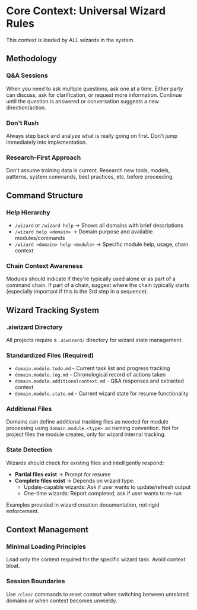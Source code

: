 # Core Context: Universal Wizard Rules

This context is loaded by ALL wizards in the system.

## Methodology

### Q&A Sessions
When you need to ask multiple questions, ask one at a time. Either party can discuss, ask for clarification, or request more information. Continue until the question is answered or conversation suggests a new direction/action.

### Don't Rush
Always step back and analyze what is really going on first. Don't jump immediately into implementation.

### Research-First Approach
Don't assume training data is current. Research new tools, models, patterns, system commands, best practices, etc. before proceeding.

## Command Structure

### Help Hierarchy
- `/wizard` or `/wizard help` → Shows all domains with brief descriptions
- `/wizard help <domain>` → Domain purpose and available modules/commands  
- `/wizard <domain> help <module>` → Specific module help, usage, chain context

### Chain Context Awareness
Modules should indicate if they're typically used alone or as part of a command chain. If part of a chain, suggest where the chain typically starts (especially important if this is the 3rd step in a sequence).

## Wizard Tracking System

### .aiwizard Directory
All projects require a `.aiwizard/` directory for wizard state management.

### Standardized Files (Required)
- `domain.module.todo.md` - Current task list and progress tracking
- `domain.module.log.md` - Chronological record of actions taken  
- `domain.module.additionalcontext.md` - Q&A responses and extracted context
- `domain.module.state.md` - Current wizard state for resume functionality

### Additional Files
Domains can define additional tracking files as needed for module processing using `domain.module.<type>.md` naming convention. Not for project files the module creates, only for wizard internal tracking.

### State Detection
Wizards should check for existing files and intelligently respond:
- **Partial files exist** → Prompt for resume
- **Complete files exist** → Depends on wizard type:
  - Update-capable wizards: Ask if user wants to update/refresh output
  - One-time wizards: Report completed, ask if user wants to re-run

Examples provided in wizard creation documentation, not rigid enforcement.

## Context Management

### Minimal Loading Principles
Load only the context required for the specific wizard task. Avoid context bloat.

### Session Boundaries
Use `/clear` commands to reset context when switching between unrelated domains or when context becomes unwieldy.